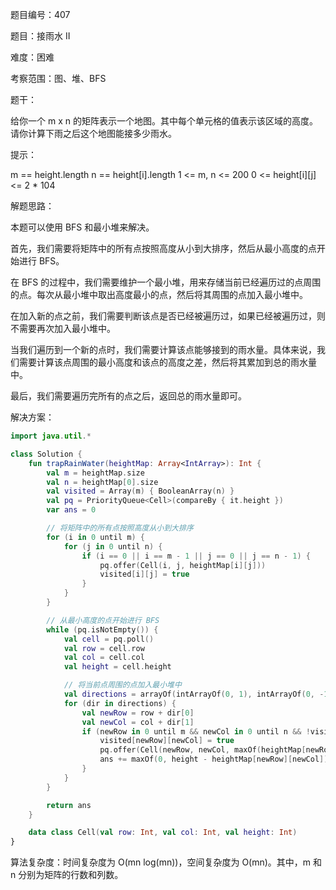 题目编号：407

题目：接雨水 II

难度：困难

考察范围：图、堆、BFS

题干：

给你一个 m x n 的矩阵表示一个地图。其中每个单元格的值表示该区域的高度。请你计算下雨之后这个地图能接多少雨水。

提示：

m == height.length
n == height[i].length
1 <= m, n <= 200
0 <= height[i][j] <= 2 * 104

解题思路：

本题可以使用 BFS 和最小堆来解决。

首先，我们需要将矩阵中的所有点按照高度从小到大排序，然后从最小高度的点开始进行 BFS。

在 BFS 的过程中，我们需要维护一个最小堆，用来存储当前已经遍历过的点周围的点。每次从最小堆中取出高度最小的点，然后将其周围的点加入最小堆中。

在加入新的点之前，我们需要判断该点是否已经被遍历过，如果已经被遍历过，则不需要再次加入最小堆中。

当我们遍历到一个新的点时，我们需要计算该点能够接到的雨水量。具体来说，我们需要计算该点周围的最小高度和该点的高度之差，然后将其累加到总的雨水量中。

最后，我们需要遍历完所有的点之后，返回总的雨水量即可。

解决方案：

```kotlin
import java.util.*

class Solution {
    fun trapRainWater(heightMap: Array<IntArray>): Int {
        val m = heightMap.size
        val n = heightMap[0].size
        val visited = Array(m) { BooleanArray(n) }
        val pq = PriorityQueue<Cell>(compareBy { it.height })
        var ans = 0

        // 将矩阵中的所有点按照高度从小到大排序
        for (i in 0 until m) {
            for (j in 0 until n) {
                if (i == 0 || i == m - 1 || j == 0 || j == n - 1) {
                    pq.offer(Cell(i, j, heightMap[i][j]))
                    visited[i][j] = true
                }
            }
        }

        // 从最小高度的点开始进行 BFS
        while (pq.isNotEmpty()) {
            val cell = pq.poll()
            val row = cell.row
            val col = cell.col
            val height = cell.height

            // 将当前点周围的点加入最小堆中
            val directions = arrayOf(intArrayOf(0, 1), intArrayOf(0, -1), intArrayOf(1, 0), intArrayOf(-1, 0))
            for (dir in directions) {
                val newRow = row + dir[0]
                val newCol = col + dir[1]
                if (newRow in 0 until m && newCol in 0 until n && !visited[newRow][newCol]) {
                    visited[newRow][newCol] = true
                    pq.offer(Cell(newRow, newCol, maxOf(heightMap[newRow][newCol], height)))
                    ans += maxOf(0, height - heightMap[newRow][newCol])
                }
            }
        }

        return ans
    }

    data class Cell(val row: Int, val col: Int, val height: Int)
}
```

算法复杂度：时间复杂度为 O(mn log(mn))，空间复杂度为 O(mn)。其中，m 和 n 分别为矩阵的行数和列数。